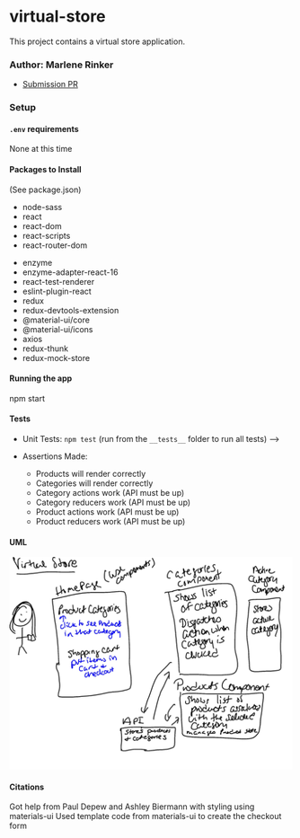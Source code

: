 # virtual-store
This project contains a virtual store application.


### Author: Marlene Rinker

- [Submission PR](https://github.com/marlenerinker-401-advanced-javascript/virtual-store/pull/6)
<!-- - [Tests Report](https://github.com/marlenerinker-401-advanced-javascript/resty/actions)
- [GitHub Pages deployment](https://marlenerinker-401-advanced-javascript.github.io/resty/) -->




### Setup

#### `.env` requirements
None at this time


#### Packages to Install
(See package.json)



- node-sass
- react
- react-dom
- react-scripts
- react-router-dom
<!-- - uuid -->
<!-- - react-jsonschema-form -->
<!-- - react-bootstrap -->
<!-- - bootstrap -->
- enzyme
- enzyme-adapter-react-16
- react-test-renderer 
- eslint-plugin-react
- redux
- redux-devtools-extension
- @material-ui/core
- @material-ui/icons
- axios
- redux-thunk
- redux-mock-store
<!-- - react-bootstrap-4-pagination -->
<!-- - dotenv -->
<!-- - react-cookies -->
<!-- - jsonwebtoken -->



#### Running the app
npm start


#### Tests

- Unit Tests: `npm test` (run from the `__tests__` folder to run all tests) -->

- Assertions Made:
  - Products will render correctly
  - Categories will render correctly
  - Category actions work (API must be up)
  - Category reducers work (API must be up)
  - Product actions work (API must be up)
  - Product reducers work (API must be up)



#### UML
![UML Diagram](virtual-store.jpg)

#### Citations
Got help from Paul Depew and Ashley Biermann with styling using materials-ui
Used template code from materials-ui to create the checkout form